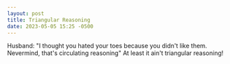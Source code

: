 ```yaml
---
layout: post
title: Triangular Reasoning
date: 2023-05-05 15:25 -0500
---
```


Husband: "I thought you hated your toes because you didn't like them. Nevermind, that's circulating reasoning"
At least it ain't triangular reasoning!
